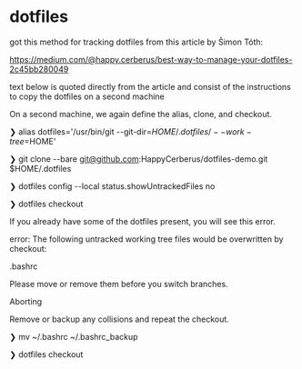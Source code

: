 # dotfiles

got this method for tracking dotfiles from this article by Šimon Tóth:

https://medium.com/@happy.cerberus/best-way-to-manage-your-dotfiles-2c45bb280049

text below is quoted directly from the article and consist of the instructions to copy the dotfiles on a second machine

On a second machine, we again define the alias, clone, and checkout.

❯ alias dotfiles='/usr/bin/git --git-dir=$HOME/.dotfiles/ --work-tree=$HOME'

❯ git clone --bare git@github.com:HappyCerberus/dotfiles-demo.git $HOME/.dotfiles

❯ dotfiles config --local status.showUntrackedFiles no

❯ dotfiles checkout

If you already have some of the dotfiles present, you will see this error.

error: The following untracked working tree files would be overwritten by checkout:

 .bashrc
 
Please move or remove them before you switch branches.

Aborting

Remove or backup any collisions and repeat the checkout.

❯ mv ~/.bashrc ~/.bashrc_backup

❯ dotfiles checkout
